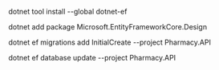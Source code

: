 dotnet tool install --global dotnet-ef

dotnet add package Microsoft.EntityFrameworkCore.Design

dotnet ef migrations add InitialCreate --project Pharmacy.API

dotnet ef database update --project Pharmacy.API